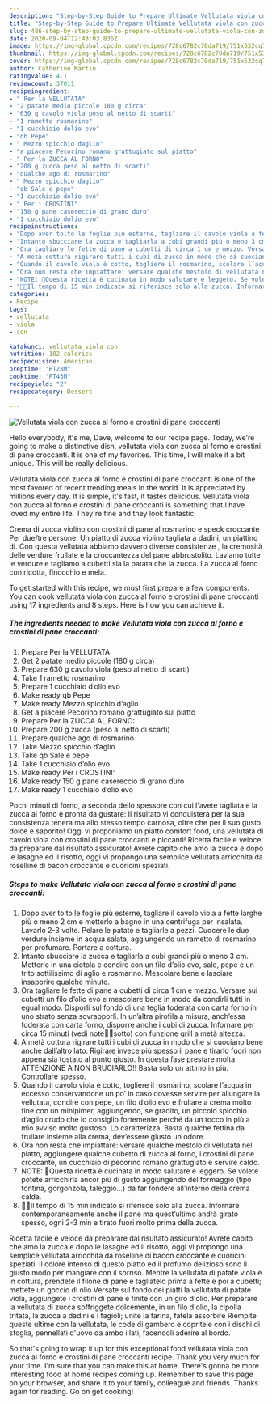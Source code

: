 ```yaml
---
description: "Step-by-Step Guide to Prepare Ultimate Vellutata viola con zucca al forno e crostini di pane croccanti"
title: "Step-by-Step Guide to Prepare Ultimate Vellutata viola con zucca al forno e crostini di pane croccanti"
slug: 486-step-by-step-guide-to-prepare-ultimate-vellutata-viola-con-zucca-al-forno-e-crostini-di-pane-croccanti
date: 2020-09-04T12:43:03.836Z
image: https://img-global.cpcdn.com/recipes/728c6782c70da719/751x532cq70/vellutata-viola-con-zucca-al-forno-e-crostini-di-pane-croccanti-recipe-main-photo.jpg
thumbnail: https://img-global.cpcdn.com/recipes/728c6782c70da719/751x532cq70/vellutata-viola-con-zucca-al-forno-e-crostini-di-pane-croccanti-recipe-main-photo.jpg
cover: https://img-global.cpcdn.com/recipes/728c6782c70da719/751x532cq70/vellutata-viola-con-zucca-al-forno-e-crostini-di-pane-croccanti-recipe-main-photo.jpg
author: Catherine Martin
ratingvalue: 4.1
reviewcount: 37011
recipeingredient:
- " Per la VELLUTATA"
- "2 patate medio piccole 180 g circa"
- "630 g cavolo viola peso al netto di scarti"
- "1 rametto rosmarino"
- "1 cucchiaio dolio evo"
- "qb Pepe"
- " Mezzo spicchio daglio"
- "a piacere Pecorino romano grattugiato sul piatto"
- " Per la ZUCCA AL FORNO"
- "200 g zucca peso al netto di scarti"
- "qualche ago di rosmarino"
- " Mezzo spicchio daglio"
- "qb Sale e pepe"
- "1 cucchiaio dolio evo"
- " Per i CROSTINI"
- "150 g pane casereccio di grano duro"
- "1 cucchiaio dolio evo"
recipeinstructions:
- "Dopo aver tolto le foglie più esterne, tagliare il cavolo viola a fette larghe più o meno 2 cm e metterlo a bagno in una centrifuga per insalata. Lavarlo 2-3 volte. Pelare le patate e tagliarle a pezzi. Cuocere le due verdure insieme in acqua salata, aggiungendo un rametto di rosmarino per profumare. Portare a cottura."
- "Intanto sbucciare la zucca e tagliarla a cubi grandi più o meno 3 cm. Metterle in una ciotola e condire con un filo d’olio evo, sale, pepe e un trito sottilissimo di aglio e rosmarino. Mescolare bene e lasciare insaporire qualche minuto."
- "Ora tagliare le fette di pane a cubetti di circa 1 cm e mezzo. Versare sui cubetti un filo d’olio evo e mescolare bene in modo da condirli tutti in egual modo. Disporli sul fondo di una teglia foderata con carta forno in uno strato senza sovrapporli. In un’altra pirofila a misura, anch’essa foderata con carta forno, disporre anche i cubi di zucca. Infornare per circa 15 minuti (vedi note🔸🔸sotto) con funzione grill a metà altezza."
- "A metà cottura rigirare tutti i cubi di zucca in modo che si cuociano bene anche dall’altro lato. Rigirare invece più spesso il pane e tirarlo fuori non appena sia tostato al punto giusto. In questa fase prestare molta ATTENZIONE A NON BRUCIARLO!! Basta solo un attimo in più. Controllare spesso."
- "Quando il cavolo viola è cotto, togliere il rosmarino, scolare l’acqua in eccesso conservandone un po’ in caso dovesse servire per allungare la vellutata, condire con pepe, un filo d’olio evo e frullare a crema molto fine con un minipimer, aggiungendo, se gradito, un piccolo spicchio d’aglio crudo che io consiglio fortemente perché da un tocco in più a mio avviso molto gustoso. Lo caratterizza. Basta qualche fettina da frullare insieme alla crema, dev’essere giusto un odore."
- "Ora non resta che impiattare: versare qualche mestolo di vellutata nel piatto, aggiungere qualche cubetto di zucca al forno, i crostini di pane croccante, un cucchiaio di pecorino romano grattugiato e servire caldo."
- "NOTE: 🔸Questa ricetta è cucinata in modo salutare e leggero. Se volete potete arricchirla ancor più di gusto aggiungendo del formaggio (tipo fontina, gorgonzola, taleggio...) da far fondere all’interno della crema calda."
- "🔸🔸Il tempo di 15 min indicato si riferisce solo alla zucca. Infornare contemporaneamente anche il pane ma quest’ultimo andrà girato spesso, ogni 2-3 min e tirato fuori molto prima della zucca."
categories:
- Recipe
tags:
- vellutata
- viola
- con

katakunci: vellutata viola con 
nutrition: 102 calories
recipecuisine: American
preptime: "PT28M"
cooktime: "PT43M"
recipeyield: "2"
recipecategory: Dessert

---
```



![Vellutata viola con zucca al forno e crostini di pane croccanti](https://img-global.cpcdn.com/recipes/728c6782c70da719/751x532cq70/vellutata-viola-con-zucca-al-forno-e-crostini-di-pane-croccanti-recipe-main-photo.jpg)

Hello everybody, it's me, Dave, welcome to our recipe page. Today, we're going to make a distinctive dish, vellutata viola con zucca al forno e crostini di pane croccanti. It is one of my favorites. This time, I will make it a bit unique. This will be really delicious.

Vellutata viola con zucca al forno e crostini di pane croccanti is one of the most favored of recent trending meals in the world. It is appreciated by millions every day. It is simple, it's fast, it tastes delicious. Vellutata viola con zucca al forno e crostini di pane croccanti is something that I have loved my entire life. They're fine and they look fantastic.

Crema di zucca violino con crostini di pane al rosmarino e speck croccante Per due/tre persone: Un piatto di zucca violino tagliata a dadini, un piattino di. Con questa vellutata abbiamo davvero diverse consistenze , la cremosità delle verdure frullate e la croccantezza del pane abbrustolito. Laviamo tutte le verdure e tagliamo a cubetti sia la patata che la zucca. La zucca al forno con ricotta, finocchio e mela.


To get started with this recipe, we must first prepare a few components. You can cook vellutata viola con zucca al forno e crostini di pane croccanti using 17 ingredients and 8 steps. Here is how you can achieve it.

<!--inarticleads1-->

##### The ingredients needed to make Vellutata viola con zucca al forno e crostini di pane croccanti:

1. Prepare  Per la VELLUTATA:
1. Get 2 patate medio piccole (180 g circa)
1. Prepare 630 g cavolo viola (peso al netto di scarti)
1. Take 1 rametto rosmarino
1. Prepare 1 cucchiaio d’olio evo
1. Make ready qb Pepe
1. Make ready  Mezzo spicchio d’aglio
1. Get a piacere Pecorino romano grattugiato sul piatto
1. Prepare  Per la ZUCCA AL FORNO:
1. Prepare 200 g zucca (peso al netto di scarti)
1. Prepare qualche ago di rosmarino
1. Take  Mezzo spicchio d’aglio
1. Take qb Sale e pepe
1. Take 1 cucchiaio d’olio evo
1. Make ready  Per i CROSTINI:
1. Make ready 150 g pane casereccio di grano duro
1. Make ready 1 cucchiaio d’olio evo


Pochi minuti di forno, a seconda dello spessore con cui l&#39;avete tagliata e la zucca al forno è pronta da gustare: Il risultato vi conquisterà per la sua consistenza tenera ma allo stesso tempo carnosa, oltre che per il suo gusto dolce e saporito! Oggi vi proponiamo un piatto comfort food, una vellutata di cavolo viola con crostini di pane croccanti e piccanti! Ricetta facile e veloce da preparare dal risultato assicurato! Avrete capito che amo la zucca e dopo le lasagne ed il risotto, oggi vi propongo una semplice vellutata arricchita da roselline di bacon croccante e cuoricini speziati. 

<!--inarticleads2-->

##### Steps to make Vellutata viola con zucca al forno e crostini di pane croccanti:

1. Dopo aver tolto le foglie più esterne, tagliare il cavolo viola a fette larghe più o meno 2 cm e metterlo a bagno in una centrifuga per insalata. Lavarlo 2-3 volte. Pelare le patate e tagliarle a pezzi. Cuocere le due verdure insieme in acqua salata, aggiungendo un rametto di rosmarino per profumare. Portare a cottura.
1. Intanto sbucciare la zucca e tagliarla a cubi grandi più o meno 3 cm. Metterle in una ciotola e condire con un filo d’olio evo, sale, pepe e un trito sottilissimo di aglio e rosmarino. Mescolare bene e lasciare insaporire qualche minuto.
1. Ora tagliare le fette di pane a cubetti di circa 1 cm e mezzo. Versare sui cubetti un filo d’olio evo e mescolare bene in modo da condirli tutti in egual modo. Disporli sul fondo di una teglia foderata con carta forno in uno strato senza sovrapporli. In un’altra pirofila a misura, anch’essa foderata con carta forno, disporre anche i cubi di zucca. Infornare per circa 15 minuti (vedi note🔸🔸sotto) con funzione grill a metà altezza.
1. A metà cottura rigirare tutti i cubi di zucca in modo che si cuociano bene anche dall’altro lato. Rigirare invece più spesso il pane e tirarlo fuori non appena sia tostato al punto giusto. In questa fase prestare molta ATTENZIONE A NON BRUCIARLO!! Basta solo un attimo in più. Controllare spesso.
1. Quando il cavolo viola è cotto, togliere il rosmarino, scolare l’acqua in eccesso conservandone un po’ in caso dovesse servire per allungare la vellutata, condire con pepe, un filo d’olio evo e frullare a crema molto fine con un minipimer, aggiungendo, se gradito, un piccolo spicchio d’aglio crudo che io consiglio fortemente perché da un tocco in più a mio avviso molto gustoso. Lo caratterizza. Basta qualche fettina da frullare insieme alla crema, dev’essere giusto un odore.
1. Ora non resta che impiattare: versare qualche mestolo di vellutata nel piatto, aggiungere qualche cubetto di zucca al forno, i crostini di pane croccante, un cucchiaio di pecorino romano grattugiato e servire caldo.
1. NOTE: 🔸Questa ricetta è cucinata in modo salutare e leggero. Se volete potete arricchirla ancor più di gusto aggiungendo del formaggio (tipo fontina, gorgonzola, taleggio...) da far fondere all’interno della crema calda.
1. 🔸🔸Il tempo di 15 min indicato si riferisce solo alla zucca. Infornare contemporaneamente anche il pane ma quest’ultimo andrà girato spesso, ogni 2-3 min e tirato fuori molto prima della zucca.


Ricetta facile e veloce da preparare dal risultato assicurato! Avrete capito che amo la zucca e dopo le lasagne ed il risotto, oggi vi propongo una semplice vellutata arricchita da roselline di bacon croccante e cuoricini speziati. Il colore intenso di questo piatto ed il profumo delizioso sono il giusto modo per mangiare con il sorriso. Mentre la vellutata di patate viola è in cottura, prendete il filone di pane e tagliatelo prima a fette e poi a cubetti; mettete un goccio di olio Versate sul fondo dei piatti la vellutata di patate viola, aggiungete i crostini di pane e finite con un giro d&#39;olio. Per preparare la vellutata di zucca soffriggete dolcemente, in un filo d&#39;olio, la cipolla tritata, la zucca a dadini e i fagioli; unite la farina, fatela assorbire Riempite queste ultime con la vellutata, le code di gambero e copritele con i dischi di sfoglia, pennellati d&#39;uovo da ambo i lati, facendoli aderire al bordo. 

So that's going to wrap it up for this exceptional food vellutata viola con zucca al forno e crostini di pane croccanti recipe. Thank you very much for your time. I'm sure that you can make this at home. There's gonna be more interesting food at home recipes coming up. Remember to save this page on your browser, and share it to your family, colleague and friends. Thanks again for reading. Go on get cooking!
